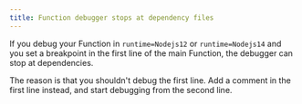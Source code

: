 ```yaml
---
title: Function debugger stops at dependency files
---
```


If you debug your Function in `runtime=Nodejs12` or `runtime=Nodejs14` and you set a breakpoint in the first line of the main Function, the debugger can stop at dependencies.

The reason is that you shouldn't debug the first line. Add a comment in the first line instead, and start debugging from the second line.

